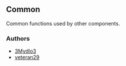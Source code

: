 ## Common

Common functions used by other components.

### Authors

- [3Mydlo3](https://github.com/3Mydlo3)
- [veteran29](https://github.com/veteran29)
